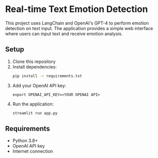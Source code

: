 # Real-time Text Emotion Detection

This project uses LangChain and OpenAI's GPT-4 to perform emotion detection on text input. The application provides a simple web interface where users can input text and receive emotion analysis.

## Setup

1. Clone this repository
2. Install dependencies:
   ```bash
   pip install -r requirements.txt
   ```
3. Add your OpenAI API key:
   ```
   export OPENAI_API_KEY=<YOUR OPENAI API>
   ```
4. Run the application:
   ```bash
   streamlit run app.py
   ```


## Requirements

- Python 3.8+
- OpenAI API key
- Internet connection 
